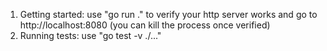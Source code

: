 1. Getting started: use "go run ." to verify your http server works and go to http://localhost:8080 (you can kill the process once verified)
2. Running tests: use "go test -v ./..."
